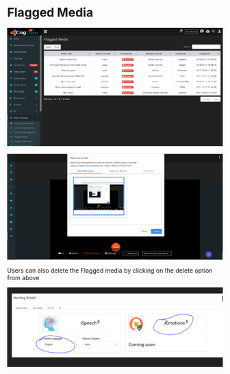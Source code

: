 # Flagged Media

![](../../.gitbook/assets/flaag_med.png)

![](../../.gitbook/assets/image%20%2896%29.png)

Users can also delete the Flagged media by clicking on the delete option from above 

![](../../.gitbook/assets/image%20%28189%29.png)

